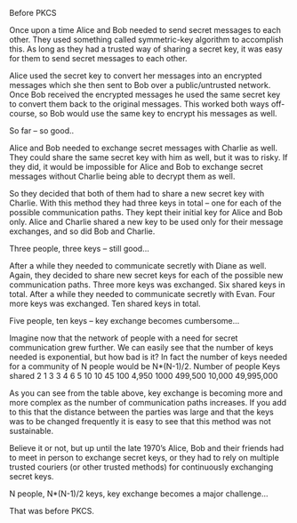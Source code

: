 
Before PKCS

Once upon a time Alice and Bob needed to send secret messages to each other. They used something called symmetric-key algorithm to accomplish this. As long as they had a trusted way of sharing a secret key, it was easy for them to send secret messages to each other.

Alice used the secret key to convert her messages into an encrypted messages which she then sent to Bob over a public/untrusted network. Once Bob received the encrypted messages he used the same secret key to convert them back to the original messages. This worked both ways off-course, so Bob would use the same key to encrypt his messages as well.

So far – so good..

Alice and Bob needed to exchange secret messages with Charlie as well. They could share the same secret key with him as well, but it was to risky. If they did, it would be impossible for Alice and Bob to exchange secret messages without Charlie being able to decrypt them as well.

So they decided that both of them had to share a new secret key with Charlie. With this method they had three keys in total – one for each of the possible communication paths. They kept their initial key for Alice and Bob only. Alice and Charlie shared a new key to be used only for their message exchanges, and so did Bob and Charlie.

Three people, three keys – still good…

After a while they needed to communicate secretly with Diane as well. Again, they decided to share new secret keys for each of the possible new communication paths. Three more keys was exchanged. Six shared keys in total. After a while they needed to communicate secretly with Evan. Four more keys was exchanged. Ten shared keys in total.

Five people, ten keys – key exchange becomes cumbersome…

Imagine now that the network of people with a need for secret communication grew further. We can easily see that the number of keys needed is exponential, but how bad is it? In fact the number of keys needed for a community of N people would be N*(N-1)/2.
Number of people	Keys shared
2	1
3	3
4	6
5	10
10	45
100	4,950
1000	499,500
10,000	49,995,000

As you can see from the table above, key exchange is becoming more and more complex as the number of communication paths increases. If you add to this that the distance between the parties was large and that the keys was to be changed frequently it is easy to see that this method was not sustainable.

Believe it or not, but up until the late 1970’s Alice, Bob and their friends had to meet in person to exchange secret keys, or they had to rely on multiple trusted couriers (or other trusted methods) for continuously exchanging secret keys.

N people, N*(N-1)/2 keys, key exchange becomes a major challenge…

That was before PKCS.
